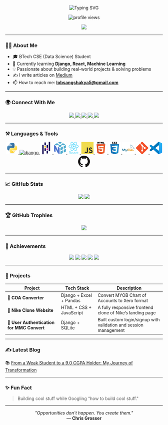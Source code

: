 <!-- BANNER -->
<p align="center">
  <img src="https://readme-typing-svg.herokuapp.com?font=Fira+Code&size=25&duration=3000&pause=1000&color=F78E69&center=true&vCenter=true&width=800&lines=Hi+there,+I'm+Lobsang+Tsetan;B.Tech+in+CSE+(Data+Science);Web+Development+%7C+Python+%7C+Data+Analytics;Problem+Solver+%7C+Tech+Enthusiast" alt="Typing SVG" />
</p>

<!-- PROFILE VIEWS -->
<p align="center">
  <img src="https://komarev.com/ghpvc/?username=lobsangshakya&label=Profile+Views&color=brightgreen&style=for-the-badge" alt="profile views"/>
</p>

<!-- HERO IMAGE -->
<p align="center">
  <img src="https://media.giphy.com/media/qgQUggAC3Pfv687qPC/giphy.gif" width="500" />
</p>

---

### 👨‍💻 About Me

- 🎓 BTech CSE (Data Science) Student  
- 🌱 Currently learning **Django, React, Machine Learning**  
- 💡 Passionate about building real-world projects & solving problems  
- ✍️ I write articles on [Medium](https://medium.com/@lobsangshakya5)  
- 📫 How to reach me: **lobsangshakya5@gmail.com**

---

### 🌍 Connect With Me

<p align="center">
  <a href="https://www.linkedin.com/in/lobsang-shakya" target="_blank">
    <img src="https://img.shields.io/badge/LinkedIn-%230077B5.svg?style=for-the-badge&logo=linkedin&logoColor=white"/>
  </a>
  <a href="https://medium.com/@lobsangshakya5" target="_blank">
    <img src="https://img.shields.io/badge/Medium-%2312100E.svg?style=for-the-badge&logo=medium&logoColor=white"/>
  </a>
  <a href="https://leetcode.com/lobsangshakya5" target="_blank">
    <img src="https://img.shields.io/badge/LeetCode-%23FFA116.svg?style=for-the-badge&logo=leetcode&logoColor=black"/>
  </a>
  <a href="https://www.hackerrank.com/lobsangshakya5" target="_blank">
    <img src="https://img.shields.io/badge/HackerRank-%232EC866.svg?style=for-the-badge&logo=HackerRank&logoColor=white"/>
  </a>
  <a href="mailto:lobsangshakya5@gmail.com" target="_blank">
    <img src="https://img.shields.io/badge/Gmail-%23D14836.svg?style=for-the-badge&logo=gmail&logoColor=white"/>
  </a>
</p>

---

### ⚒️ Languages & Tools
<p align="center">
  <a href="https://www.python.org" target="_blank" rel="noreferrer">
    <img src="https://raw.githubusercontent.com/devicons/devicon/master/icons/python/python-original.svg" alt="python" width="40" height="40"/>
  </a>
  <a href="https://www.djangoproject.com/" target="_blank" rel="noreferrer">
    <img src="https://cdn.worldvectorlogo.com/logos/django.svg" alt="django" width="40" height="40"/>
  </a>
  <a href="https://pandas.pydata.org/" target="_blank" rel="noreferrer">
    <img src="https://raw.githubusercontent.com/devicons/devicon/master/icons/pandas/pandas-original.svg" alt="pandas" width="40" height="40"/>
  </a>
  <a href="https://numpy.org/" target="_blank" rel="noreferrer">
    <img src="https://raw.githubusercontent.com/devicons/devicon/master/icons/numpy/numpy-original.svg" alt="numpy" width="40" height="40"/>
  </a>
  <a href="https://reactjs.org/" target="_blank" rel="noreferrer">
    <img src="https://raw.githubusercontent.com/devicons/devicon/master/icons/react/react-original-wordmark.svg" alt="react" width="40" height="40"/>
  </a>
  <a href="https://developer.mozilla.org/en-US/docs/Web/JavaScript" target="_blank" rel="noreferrer">
    <img src="https://raw.githubusercontent.com/devicons/devicon/master/icons/javascript/javascript-original.svg" alt="javascript" width="40" height="40"/>
  </a>
  <a href="https://www.w3.org/html/" target="_blank" rel="noreferrer">
    <img src="https://raw.githubusercontent.com/devicons/devicon/master/icons/html5/html5-original-wordmark.svg" alt="html5" width="40" height="40"/>
  </a>
  <a href="https://www.w3schools.com/css/" target="_blank" rel="noreferrer">
    <img src="https://raw.githubusercontent.com/devicons/devicon/master/icons/css3/css3-original-wordmark.svg" alt="css3" width="40" height="40"/>
  </a>
  <a href="https://www.mysql.com/" target="_blank" rel="noreferrer">
    <img src="https://raw.githubusercontent.com/devicons/devicon/master/icons/mysql/mysql-original-wordmark.svg" alt="mysql" width="40" height="40"/>
  </a>
  <a href="https://git-scm.com/" target="_blank" rel="noreferrer">
    <img src="https://raw.githubusercontent.com/devicons/devicon/master/icons/git/git-original.svg" alt="git" width="40" height="40"/>
  </a>
  <a href="https://code.visualstudio.com/" target="_blank" rel="noreferrer">
    <img src="https://raw.githubusercontent.com/devicons/devicon/master/icons/vscode/vscode-original.svg" alt="vscode" width="40" height="40"/>
  </a>
  <a href="https://github.com/" target="_blank" rel="noreferrer">
    <img src="https://raw.githubusercontent.com/devicons/devicon/master/icons/github/github-original.svg" alt="github" width="40" height="40"/>
  </a>
</p>

---

### 📈 GitHub Stats

<div align="center">
  <img src="https://github-readme-stats.vercel.app/api?username=lobsangshakya&show_icons=true&theme=tokyonight&hide_border=true" height="200"/>
  <img src="https://github-readme-stats.vercel.app/api/top-langs/?username=lobsangshakya&layout=compact&theme=tokyonight&hide_border=true" height="200"/>
</div>

---

### 🏆 GitHub Trophies

<p align="center">
  <img src="https://github-profile-trophy.vercel.app/?username=lobsangshakya&theme=radical&no-frame=true&margin-w=10&row=1" />
</p>

---

### 🏅 Achievements

<p align="center">
  <img src="https://img.shields.io/badge/HackerRank-Python%20(5%20Stars)-2EC866?style=for-the-badge&logo=hackerrank&logoColor=white" />
  <img src="https://img.shields.io/badge/HackerRank-SQL%20(5%20Stars)-2EC866?style=for-the-badge&logo=hackerrank&logoColor=white" />
  <img src="https://img.shields.io/badge/HackerRank-Pandas%20(Certified)-2EC866?style=for-the-badge&logo=hackerrank&logoColor=white" />
  <img src="https://img.shields.io/badge/HackerRank-Python%20(Basic%20Certified)-2EC866?style=for-the-badge&logo=hackerrank&logoColor=white" />
  <img src="https://img.shields.io/badge/LeetCode-150%2B%20Problems%20Solved-FFA116?style=for-the-badge&logo=leetcode&logoColor=black" />
</p>

---

### 💼 Projects

| Project | Tech Stack | Description |
|--------|------------|-------------|
| 🔄 **COA Converter** | Django + Excel + Pandas | Convert MYOB Chart of Accounts to Xero format |
| 👟 **Nike Clone Website** | HTML + CSS + JavaScript | A fully responsive frontend clone of Nike’s landing page |
| 🔐 **User Authentication for MMC Convert** | Django + SQLite | Built custom login/signup with validation and session management |

---

### ✍️ Latest Blog

📚 [From a Weak Student to a 9.0 CGPA Holder: My Journey of Transformation](https://medium.com/@lobsangshakya5)

---

### ✨ Fun Fact

> Building cool stuff while Googling “how to build cool stuff."

---

<p align="center"><i>"Opportunities don't happen. You create them."</i><br>— <b>Chris Grosser</b></p>

